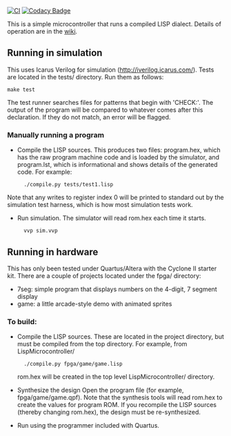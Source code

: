[![CI](https://github.com/jbush001/LispMicrocontroller/workflows/CI/badge.svg)](https://github.com/jbush001/LispMicrocontroller/actions?query=workflow%3ACI)
[![Codacy Badge](https://api.codacy.com/project/badge/Grade/8f4aff19a2d242f892acc10b98950f46)](https://www.codacy.com/app/jbush001/LispMicrocontroller?utm_source=github.com&amp;utm_medium=referral&amp;utm_content=jbush001/LispMicrocontroller&amp;utm_campaign=Badge_Grade)

This is a simple microcontroller that runs a compiled LISP dialect.  Details of operation are in the [wiki](https://github.com/jbush001/LispMicrocontroller/wiki).

## Running in simulation

This uses Icarus Verilog for simulation (http://iverilog.icarus.com/). Tests are located in the tests/ directory. Run them as follows:

    make test

The test runner searches files for patterns that begin with 'CHECK:'. The output of the program will be compared to whatever comes after this declaration. If they do not match, an error will be flagged.

### Manually running a program

* Compile the LISP sources.
This produces two files: program.hex, which has the raw program machine code and is loaded by the simulator, and program.lst, which is informational and shows details of the generated code.  For example:

        ./compile.py tests/test1.lisp

Note that any writes to register index 0 will be printed to standard out by the simulation test harness, which is how most simulation tests work.

* Run simulation.
The simulator will read rom.hex each time it starts.

        vvp sim.vvp

## Running in hardware

This has only been tested under Quartus/Altera with the Cyclone II starter kit.  There are a couple of projects located
under the fpga/ directory:
  - 7seg: simple program that displays numbers on the 4-digit, 7 segment display
  - game: a little arcade-style demo with animated sprites

### To build:

* Compile the LISP sources.
These are located in the project directory, but must be compiled from the top directory.
For example, from LispMicrocontroller/

        ./compile.py fpga/game/game.lisp

    rom.hex will be created in the top level LispMicrocontroller/ directory.

* Synthesize the design
Open the program file (for example, fpga/game/game.qpf).  Note that the synthesis tools will
read rom.hex to create the values for program ROM.  If you recompile the LISP sources (thereby changing rom.hex), the design must be re-synthesized.

* Run using the programmer included with Quartus.
